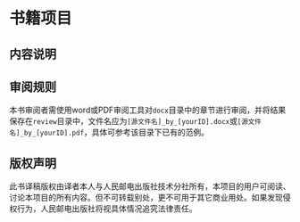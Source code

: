 # 书籍项目

## 内容说明

<!--自行补充内容-->

## 审阅规则

本书审阅者需使用word或PDF审阅工具对`docx`目录中的章节进行审阅，并将结果保存在`review`目录中，文件名应为`[源文件名]_by_[yourID].docx`或`[源文件名]_by_[yourID].pdf`，具体可参考该目录下已有的范例。

## 版权声明

此书译稿版权由译者本人与人民邮电出版社技术分社所有，本项目的用户可阅读、讨论本项目的所有内容。但不可转载别处，更不可用于其它商业用处。如果发现侵权行为，人民邮电出版社将视具体情况追究法律责任。

​	